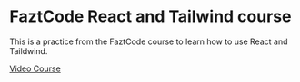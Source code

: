 # FaztCode React and Tailwind course

This is a practice from the FaztCode course to learn how to use React and Taildwind.

[Video Course](https://www.youtube.com/watch?v=TUfLrBZkLf0)